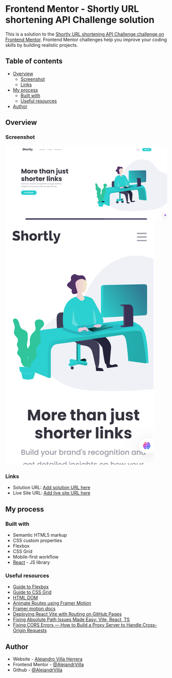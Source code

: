 # Frontend Mentor - Shortly URL shortening API Challenge solution

This is a solution to the [Shortly URL shortening API Challenge challenge on Frontend Mentor](https://www.frontendmentor.io/challenges/url-shortening-api-landing-page-2ce3ob-G). Frontend Mentor challenges help you improve your coding skills by building realistic projects. 

## Table of contents

- [Overview](#overview)
  - [Screenshot](#screenshot)
  - [Links](#links)
- [My process](#my-process)
  - [Built with](#built-with)
  - [Useful resources](#useful-resources)
- [Author](#author)

## Overview

### Screenshot

![screen1](./images/screenshot1.png)
![screen2](./images/screenshot2.png)

### Links

- Solution URL: [Add solution URL here](https://your-solution-url.com)
- Live Site URL: [Add live site URL here](https://your-live-site-url.com)

## My process

### Built with

- Semantic HTML5 markup
- CSS custom properties
- Flexbox
- CSS Grid
- Mobile-first workflow
- [React](https://reactjs.org/) - JS library

### Useful resources

- [Guide to Flexbox](https://css-tricks.com/snippets/css/a-guide-to-flexbox/)
- [Guide to CSS Grid](https://css-tricks.com/snippets/css/complete-guide-grid/)
- [HTML DOM](https://www.w3schools.com/jsref/prop_html_innerhtml.asp)
- [Animate Routes using Framer Motion](https://www.freecodecamp.org/news/improve-user-experience-in-react-by-animating-routes-using-framer-motion/)
- [Framer motion docs](https://motion.dev/docs)
- [Deploying React Vite with Routing on GitHub Pages](https://medium.com/@karinamisnik94/deploying-react-vite-with-routing-on-github-pages-68385676b788)
- [Fixing Absolute Path Issues Made Easy: Vite, React, TS](https://dev.to/willochs316/how-to-fix-absolute-path-not-working-in-vite-project-react-ts-3aj9)
- [Fixing CORS Errors — How to Build a Proxy Server to Handle Cross-Origin Requests](https://jakemccambley.medium.com/fixing-cors-errors-when-working-with-3rd-party-apis-a69dc5474804)

## Author

- Website - [Alejandro Villa Herrera](https://www.linkedin.com/in/alejandro-villa-herrera-6b8780142)
- Frontend Mentor - [@AlejandrVilla](https://www.frontendmentor.io/profile/AlejandrVilla)
- Github - [@AlejandrVilla](https://github.com/AlejandrVilla)